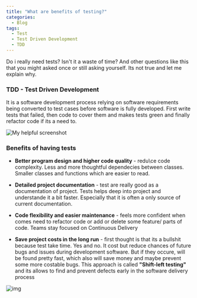 ```yaml
---
title: "What are benefits of testing?"
categories:
  - Blog
tags:
  - Test
  - Test Driven Development
  - TDD
---
```


Do i really need tests? Isn't it a waste of time? And other questions like this that you might asked once or still asking yourself. Its not true and let me explain why.

### **TDD - Test Driven Development**

It is a software development process relying on software requirements being converted to test cases before software is fully developed. First write tests that failed, then code to cover them and makes tests green and finally refactor code if its a need to.

![My helpful screenshot]({{site.url}}/assets/blog_images/2021-09-09-is-it-worth-to-writh-tests/test-driven-development-TDD.png)


### Benefits of having tests

* **Better program design and higher code quality** - redu\ce code complexity. Less and more thoughtful dependecies between classes. Smaller classes and functions which are easier to read.


* **Detailed project documentation** - test are really good as a documentation of project. Tests helps deep into project and understande it a bit faster. Especially that it is often a only source of current documentation.


* **Code flexibility and easier maintenance** - feels more confident when comes need to refactor code or add or delete some feature/ parts of code. Teams stay focused on Continuous Delivery


* **Save project costs in the long run** - first thought is that its a bullshit because test take time. Yes and no. It cost but reduce chances of future bugs and issues during development software.
  But if they occure, will be found pretty fast, which also will save money and maybe prevent some
  more costable bugs.
  This approach is called **"Shift-left testing"** and its allows to find and prevent defects early in the software delivery process

![img]({{site.url}}/assets/blog_images/2021-09-09-is-it-worth-to-writh-tests/shif-left-testing.png)





